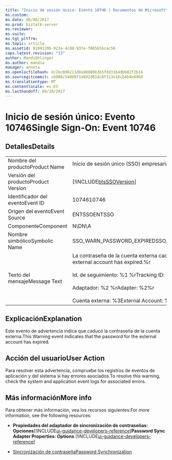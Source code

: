 ```yaml
---
title: "Inicio de sesión único: Evento 10746 | Documentos de Microsoft"
ms.custom: 
ms.date: 06/08/2017
ms.prod: biztalk-server
ms.reviewer: 
ms.suite: 
ms.tgt_pltfrm: 
ms.topic: article
ms.assetid: 8189120b-923a-4c88-937e-f06565bcac56
caps.latest.revision: "13"
author: MandiOhlinger
ms.author: mandia
manager: anneta
ms.openlocfilehash: dc2bc096211d8a90089b3b5fdd31b4dbb82f2b14
ms.sourcegitcommit: cb908c540d8f1a692d01dc8f313e16cb4b4e696d
ms.translationtype: MT
ms.contentlocale: es-ES
ms.lasthandoff: 09/20/2017
---
```

# <a name="single-sign-on-event-10746"></a><span data-ttu-id="b06e3-102">Inicio de sesión único: Evento 10746</span><span class="sxs-lookup"><span data-stu-id="b06e3-102">Single Sign-On: Event 10746</span></span>
## <a name="details"></a><span data-ttu-id="b06e3-103">Detalles</span><span class="sxs-lookup"><span data-stu-id="b06e3-103">Details</span></span>  
  
|||  
|-|-|  
|<span data-ttu-id="b06e3-104">Nombre del producto</span><span class="sxs-lookup"><span data-stu-id="b06e3-104">Product Name</span></span>|<span data-ttu-id="b06e3-105">Inicio de sesión único (SSO) empresarial</span><span class="sxs-lookup"><span data-stu-id="b06e3-105">Enterprise Single Sign-On</span></span>|  
|<span data-ttu-id="b06e3-106">Versión del producto</span><span class="sxs-lookup"><span data-stu-id="b06e3-106">Product Version</span></span>|[!INCLUDE[btsSSOVersion](../includes/btsssoversion-md.md)]|  
|<span data-ttu-id="b06e3-107">Identificador del evento</span><span class="sxs-lookup"><span data-stu-id="b06e3-107">Event ID</span></span>|<span data-ttu-id="b06e3-108">10746</span><span class="sxs-lookup"><span data-stu-id="b06e3-108">10746</span></span>|  
|<span data-ttu-id="b06e3-109">Origen del evento</span><span class="sxs-lookup"><span data-stu-id="b06e3-109">Event Source</span></span>|<span data-ttu-id="b06e3-110">ENTSSO</span><span class="sxs-lookup"><span data-stu-id="b06e3-110">ENTSSO</span></span>|  
|<span data-ttu-id="b06e3-111">Componente</span><span class="sxs-lookup"><span data-stu-id="b06e3-111">Component</span></span>|<span data-ttu-id="b06e3-112">N\D</span><span class="sxs-lookup"><span data-stu-id="b06e3-112">N\A</span></span>|  
|<span data-ttu-id="b06e3-113">Nombre simbólico</span><span class="sxs-lookup"><span data-stu-id="b06e3-113">Symbolic Name</span></span>|<span data-ttu-id="b06e3-114">SSO_WARN_PASSWORD_EXPIRED</span><span class="sxs-lookup"><span data-stu-id="b06e3-114">SSO_WARN_PASSWORD_EXPIRED</span></span>|  
|<span data-ttu-id="b06e3-115">Texto del mensaje</span><span class="sxs-lookup"><span data-stu-id="b06e3-115">Message Text</span></span>|<span data-ttu-id="b06e3-116">La contraseña de la cuenta externa caducó.%r</span><span class="sxs-lookup"><span data-stu-id="b06e3-116">The password for the external account has expired.%r</span></span><br /><br /> <span data-ttu-id="b06e3-117">Id. de seguimiento: %1 %r</span><span class="sxs-lookup"><span data-stu-id="b06e3-117">Tracking ID: %1%r</span></span><br /><br /> <span data-ttu-id="b06e3-118">Adaptador: %2 %r</span><span class="sxs-lookup"><span data-stu-id="b06e3-118">Adapter: %2%r</span></span><br /><br /> <span data-ttu-id="b06e3-119">Cuenta externa: %3</span><span class="sxs-lookup"><span data-stu-id="b06e3-119">External Account: %3</span></span>|  
  
## <a name="explanation"></a><span data-ttu-id="b06e3-120">Explicación</span><span class="sxs-lookup"><span data-stu-id="b06e3-120">Explanation</span></span>  
 <span data-ttu-id="b06e3-121">Este evento de advertencia indica que caducó la contraseña de la cuenta externa.</span><span class="sxs-lookup"><span data-stu-id="b06e3-121">This Warning event indicates that the password for the external account has expired.</span></span>  
  
## <a name="user-action"></a><span data-ttu-id="b06e3-122">Acción del usuario</span><span class="sxs-lookup"><span data-stu-id="b06e3-122">User Action</span></span>  
 <span data-ttu-id="b06e3-123">Para resolver esta advertencia, compruebe los registros de eventos de aplicación y del sistema si hay errores asociados.</span><span class="sxs-lookup"><span data-stu-id="b06e3-123">To resolve this warning, check the system and application event logs for associated errors.</span></span>    

## <a name="more-info"></a><span data-ttu-id="b06e3-124">Más información</span><span class="sxs-lookup"><span data-stu-id="b06e3-124">More info</span></span>
<span data-ttu-id="b06e3-125">Para obtener más información, vea los recursos siguientes:</span><span class="sxs-lookup"><span data-stu-id="b06e3-125">For more information, see the following resources:</span></span>  
  
-   <span data-ttu-id="b06e3-126">**Propiedades del adaptador de sincronización de contraseñas: Opciones**[!INCLUDE[ui-guidance-developers-reference](../includes/ui-guidance-developers-reference.md)]</span><span class="sxs-lookup"><span data-stu-id="b06e3-126">**Password Sync Adapter Properties: Options** [!INCLUDE[ui-guidance-developers-reference](../includes/ui-guidance-developers-reference.md)]</span></span>  
  
-   [<span data-ttu-id="b06e3-127">Sincronización de contraseña</span><span class="sxs-lookup"><span data-stu-id="b06e3-127">Password Synchronization</span></span>](../core/password-synchronization2.md)